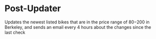 # Post-Updater
Updates the newest listed bikes that are in the price range of $80-$200 in Berkeley, and sends an email every 4 hours about the changes since the last check

